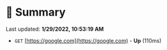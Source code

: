 # 📖 Summary
Last updated: **1/29/2022, 10:53:19 AM**

- `GET` [https://google.com](https://google.com) - **Up** (110ms)
